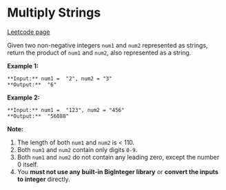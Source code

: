 # Multiply Strings
[Leetcode page](https://leetcode.com/problems/multiply-strings/description)

Given two non-negative integers `num1` and `num2` represented as strings,
return the product of `num1` and `num2`, also represented as a string.

**Example 1:**

    
    
    **Input:** num1 =  "2", num2 = "3"
    **Output:**  "6"

**Example 2:**

    
    
    **Input:** num1 =  "123", num2 = "456"
    **Output:**  "56088"
    

**Note:**

  1. The length of both `num1` and `num2` is < 110.
  2. Both `num1` and `num2` contain only digits `0-9`.
  3. Both `num1` and `num2` do not contain any leading zero, except the number 0 itself.
  4. You **must not use any built-in BigInteger library** or **convert the inputs to integer** directly.

